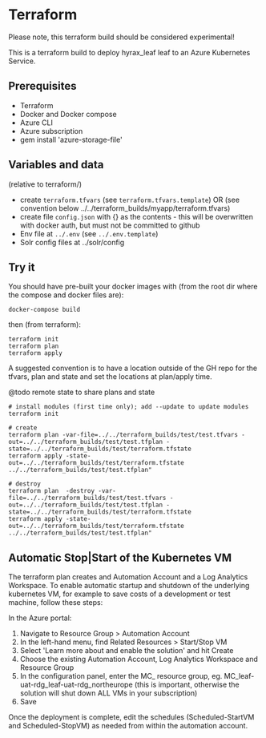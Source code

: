 # Terraform

Please note, this terraform build should be considered experimental!

This is a terraform build to deploy hyrax_leaf leaf to an Azure Kubernetes Service.

## Prerequisites

* Terraform
* Docker and Docker compose
* Azure CLI
* Azure subscription
* gem install 'azure-storage-file'

## Variables and data

(relative to terraform/)

* create `terraform.tfvars` (see `terraform.tfvars.template`) OR (see convention below ../../terraform_builds/myapp/terraform.tfvars)
* create file `config.json` with {} as the contents - this will be overwritten with docker auth, but must not be committed to github
* Env file at `../.env` (see `../.env.template`)
* Solr config files at ../solr/config 

## Try it

You should have pre-built your docker images with (from the root dir where the compose and docker files are):

```
docker-compose build
```

then (from terraform):

```
terraform init
terraform plan
terraform apply
```

A suggested convention is to have a location outside of the GH repo for the tfvars, plan and state and set the locations at plan/apply time.

@todo remote state to share plans and state

```
# install modules (first time only); add --update to update modules
terraform init

# create
terraform plan -var-file=../../terraform_builds/test/test.tfvars -out=../../terraform_builds/test/test.tfplan -state=../../terraform_builds/test/terraform.tfstate
terraform apply -state-out=../../terraform_builds/test/terraform.tfstate ../../terraform_builds/test/test.tfplan" 

# destroy
terraform plan  -destroy -var-file=../../terraform_builds/test/test.tfvars -out=../../terraform_builds/test/test.tfplan -state=../../terraform_builds/test/terraform.tfstate
terraform apply -state-out=../../terraform_builds/test/terraform.tfstate ../../terraform_builds/test/test.tfplan"
```

## Automatic Stop|Start of the Kubernetes VM

The terraform plan creates and Automation Account and a Log Analytics Workspace. To enable automatic startup and shutdown of the underlying kubernetes VM, for example to save costs of a development or test machine, follow these steps:

In the Azure portal:

1. Navigate to Resource Group > Automation Account
2. In the left-hand menu, find Related Resources > Start/Stop VM
3. Select 'Learn more about and enable the solution' and hit Create
4. Choose the existing Automation Account, Log Analytics Workspace and Resource Group
5. In the configuration panel, enter the MC_ resource group, eg. MC_leaf-uat-rdg_leaf-uat-rdg_northeurope (this is important, otherwise the solution will shut down ALL VMs in your subscription)
6. Save

Once the deployment is complete, edit the schedules (Scheduled-StartVM and Scheduled-StopVM) as needed from within the automation account.